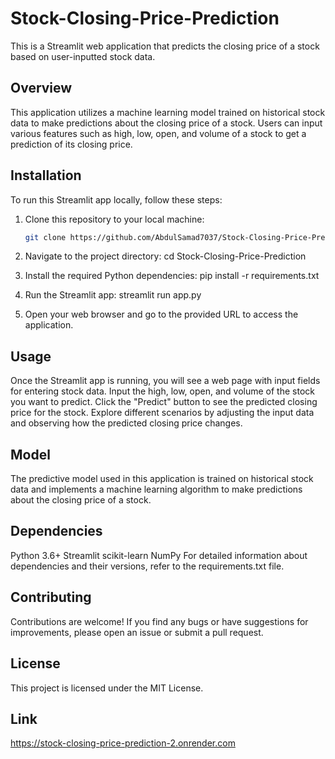 # Stock-Closing-Price-Prediction

This is a Streamlit web application that predicts the closing price of a stock based on user-inputted stock data.

## Overview

This application utilizes a machine learning model trained on historical stock data to make predictions about the closing price of a stock. Users can input various features such as high, low, open, and volume of a stock to get a prediction of its closing price.

## Installation

To run this Streamlit app locally, follow these steps:

1. Clone this repository to your local machine:

   ```bash
   git clone https://github.com/AbdulSamad7037/Stock-Closing-Price-Prediction.git

2. Navigate to the project directory:
   cd Stock-Closing-Price-Prediction

3. Install the required Python dependencies:
   pip install -r requirements.txt

4. Run the Streamlit app:
   streamlit run app.py

5. Open your web browser and go to the provided URL to access the application.

## Usage
Once the Streamlit app is running, you will see a web page with input fields for entering stock data.
Input the high, low, open, and volume of the stock you want to predict.
Click the "Predict" button to see the predicted closing price for the stock.
Explore different scenarios by adjusting the input data and observing how the predicted closing price changes.
## Model
The predictive model used in this application is trained on historical stock data and implements a machine learning algorithm to make predictions about the closing price of a stock.

## Dependencies
Python 3.6+
Streamlit
scikit-learn
NumPy
For detailed information about dependencies and their versions, refer to the requirements.txt file.

## Contributing
Contributions are welcome! If you find any bugs or have suggestions for improvements, please open an issue or submit a pull request.

## License
This project is licensed under the MIT License.
## Link
https://stock-closing-price-prediction-2.onrender.com
